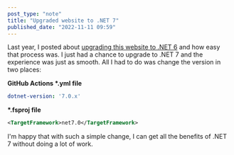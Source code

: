 ```yaml
---
post_type: "note" 
title: "Upgraded website to .NET 7"
published_date: "2022-11-11 09:59"
---
```


Last year, I posted about [upgrading this website to .NET 6](/feed/net6-website-update) and how easy that process was. I just had a chance to upgrade to .NET 7 and the experience was just as smooth. All I had to do was change the version in two places:

**GitHub Actions \*.yml file**

```yml
dotnet-version: '7.0.x'
```

**\*.fsproj  file**

```xml
<TargetFramework>net7.0</TargetFramework>
```

I'm happy that with such a simple change, I can get all the benefits of .NET 7 without doing a lot of work. 